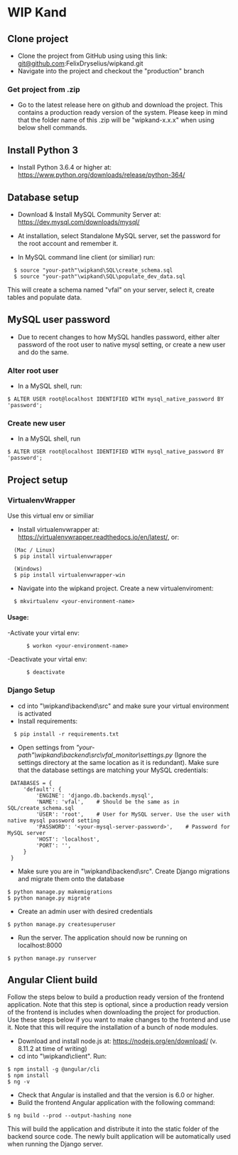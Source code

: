 # WIP Kand

## Clone project
- Clone the project from GitHub using using this link: git@github.com:FelixDryselius/wipkand.git
- Navigate into the project and checkout the "production" branch

### Get project from .zip
- Go to the latest release here on github and download the project. This contains a production ready version of the system. Please keep in mind that the folder name of this .zip will be "wipkand-x.x.x" when using below shell commands.

## Install Python 3

- Install Python 3.6.4 or higher at: https://www.python.org/downloads/release/python-364/

## Database setup
- Download & Install MySQL Community Server at: https://dev.mysql.com/downloads/mysql/
- At installation, select Standalone MySQL server, set the password for the root account and remember it.

- In MySQL command line client (or similiar) run:
```
  $ source "your-path"\wipkand\SQL\create_schema.sql
  $ source "your-path"\wipkand\SQL\populate_dev_data.sql
```
This will create a schema named "vfal" on your server, select it, create tables and populate data.

## MySQL user password
- Due to recent changes to how MySQL handles password, either alter password of the root user to native mysql setting, or create a new user and do the same.

### Alter root user
- In a MySQL shell, run:
```
$ ALTER USER root@localhost IDENTIFIED WITH mysql_native_password BY 'password';
```

### Create new user
- In a MySQL shell, run
```
$ ALTER USER root@localhost IDENTIFIED WITH mysql_native_password BY 'password';
```
## Project setup

### VirtualenvWrapper
Use this virtual env or similiar
- Install virtualenvwrapper at: https://virtualenvwrapper.readthedocs.io/en/latest/, or:
```
  (Mac / Linux)
  $ pip install virtualenvwrapper
  
  (Windows)
  $ pip install virtualenvwrapper-win
```
- Navigate into the wipkand project. Create a new virtualenviroment:
```
  $ mkvirtualenv <your-environment-name>
```
  
  #### Usage:
  -Activate your virtal env:
```
      $ workon <your-environment-name>
```

  -Deactivate your virtal env:
```
      $ deactivate
```
  
### Django Setup
- cd into "<your-path>\wipkand\backend\src" and make sure your virtual environment is activated
- Install requirements:
```
  $ pip install -r requirements.txt
```
- Open settings from *"your-path"\wipkand\backend\src\vfal_monitor\settings.py* (Ignore the settings directory at the same location as it is redundant). Make sure that the database settings are matching your MySQL credentials:
```
 DATABASES = {
     'default': {
         'ENGINE': 'django.db.backends.mysql', 
         'NAME': 'vfal', 	# Should be the same as in SQL/create_schema.sql
         'USER': 'root',	# User for MySQL server. Use the user with native mysql password setting
         'PASSWORD': '<your-mysql-server-password>',	# Password for MySQL server
         'HOST': 'localhost',
         'PORT': '',
     }
 }
```
- Make sure you are in "<your-path>\wipkand\backend\src". Create Django migrations and migrate them onto the database
```
$ python manage.py makemigrations
$ python manage.py migrate
```
- Create an admin user with desired credentials
```
$ python manage.py createsuperuser
```
- Run the server. The application should now be running on localhost:8000
```
$ python manage.py runserver
```

## Angular Client build
Follow the steps below to build a production ready version of the frontend application. Note that this step is optional, since a production ready version of the frontend is includes when downloading the project for production. Use these steps below if you want to make changes to the frontend and use it. Note that this will require the installation of a bunch of node modules.

- Download and install node.js at: https://nodejs.org/en/download/ (v. 8.11.2 at time of writing)
- cd into "\wipkand\client". Run:
```
$ npm install -g @angular/cli
$ npm install
$ ng -v
```
- Check that Angular is installed and that the version is 6.0 or higher. 
- Build the frontend Angular application with the following command:

```
$ ng build --prod --output-hashing none
```

This will build the application and distribute it into the static folder of the backend source code. The newly built application will be automatically used when running the Django server.

